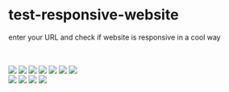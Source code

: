 # test-responsive-website
enter your URL and check if website is responsive in a cool way

</br></br>
![](https://img.shields.io/github/issues/0xfederico/test-responsive-website)
![](https://img.shields.io/github/forks/0xfederico/test-responsive-website)
![](https://img.shields.io/github/stars/0xfederico/test-responsive-website)
![](https://img.shields.io/github/license/0xfederico/test-responsive-website)
![](https://img.shields.io/github/languages/count/0xfederico/test-responsive-website)
![](https://img.shields.io/github/languages/top/0xfederico/test-responsive-website)
![](https://img.shields.io/github/repo-size/0xfederico/test-responsive-website)
</br>
![](https://img.shields.io/github/downloads/0xfederico/test-responsive-website/latest/total)
![](https://img.shields.io/github/v/release/0xfederico/test-responsive-website)
![](https://img.shields.io/github/last-commit/0xfederico/test-responsive-website)
![](https://img.shields.io/github/commit-activity/y/0xfederico/test-responsive-website)
